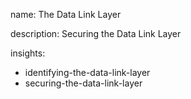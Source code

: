 name: The Data Link Layer

description: Securing the Data Link Layer

insights:
  - identifying-the-data-link-layer
  - securing-the-data-link-layer
